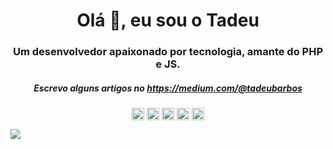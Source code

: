 <h1 align="center">Olá 👋, eu sou o Tadeu</h1>
<h3 align="center">Um desenvolvedor apaixonado por tecnologia, amante do PHP e JS.</h3>
<h5 align="center">Escrevo alguns artigos no <a href="https://medium.com/@tadeubarbos">https://medium.com/@tadeubarbos</a></h5>

<p align="center">
<a href="https://dev.to/tadeubarbosa" target="blank"><img align="center" src="https://cdn.jsdelivr.net/npm/simple-icons@3.0.1/icons/dev-dot-to.svg" alt="tadeubarbosa" height="20" width="20" /></a>
<a href="https://twitter.com/tadeubarbosaa" target="blank"><img align="center" src="https://cdn.jsdelivr.net/npm/simple-icons@3.0.1/icons/twitter.svg" alt="tadeubarbosaa" height="20" width="20" /></a>
<a href="https://linkedin.com/in/tadeubarbosa" target="blank"><img align="center" src="https://cdn.jsdelivr.net/npm/simple-icons@3.0.1/icons/linkedin.svg" alt="tadeubarbosa" height="20" width="20" /></a>
<a href="https://stackoverflow.com/5278356/tadeubarbosa" target="blank"><img align="center" src="https://cdn.jsdelivr.net/npm/simple-icons@3.0.1/icons/stackoverflow.svg" alt="5278356/tadeubarbosa" height="20" width="20" /></a>
<a href="https://instagram.com/tadeubarbos" target="blank"><img align="center" src="https://cdn.jsdelivr.net/npm/simple-icons@3.0.1/icons/instagram.svg" alt="tadeubarbos" height="20" width="20" /></a>
</p>

<img
  src="https://cr-skills-chart-widget.azurewebsites.net/api/api?username=tadeubarbosa&skills=Vue,PHP,JavaScript,TypeScript,CSS,SASS,SCSS,HTML,JSON,Less,Shell&height=100&show-other-skills=true"
/>
